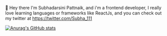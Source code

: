  👋 Hey there
 I'm Subhadarsini Pattnaik, and i'm a frontend developer, I really love learning languages or frameworks like ReactJs, and you can check out my twitter at https://twitter.com/Subha_111

[![Anurag's GitHub stats](https://github-readme-stats.vercel.app/api?username=Subhadarsini-10)](https://github.com/anuraghazra/github-readme-stats)
